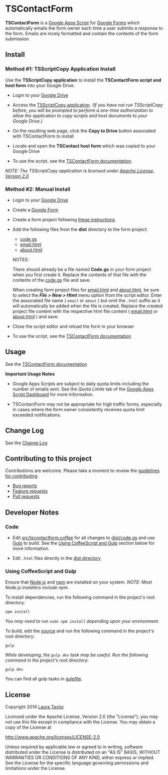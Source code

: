 #  TSContactForm

**TSContactForm** is a [Google Apps Script](https://www.google.com/script/start/) for [Google Forms](https://support.google.com/docs/topic/6063584) which automatically emails the form owner each time a user submits a response to the form.  Emails are nicely formatted and contain the contents of the form submission.



## Install


### Method #1:  TSScriptCopy Application Install

Use the **TSScriptCopy application** to install the **TSContactForm script and host form** into your Google Drive.  

* Login to your [Google Drive](http://drive.google.com)

* Access the [TSScriptCopy application](https://script.google.com/macros/s/AKfycbyvyOdWanBy-3ovr_YirIK9gNR-EYkpdYtbROPi7qgrpABO7H09/exec). *(If you have not run TSScriptCopy before, you will be prompted to perform a one-time authorization to allow the application to copy scripts and host documents to your Google Drive.)*

* On the resulting web page, click the **Copy to Drive** button associated with TSContactForm to install

* Locate and open the **TSContact host form** which was copied to your Google Drive

* To use the script, see the [TSContactForm documentation](https://docs.google.com/document/d/1gTBYgxVAjbRP2VoGg3pbZBhoLNKen10hYnuTP8PK8Dk/pub).


*NOTE: The TSScriptCopy application is licensed under [Apache License, Version 2.0](http://www.apache.org/licenses/LICENSE-2.0)*



### Method #2:  Manual Install

* Login to your [Google Drive](http://drive.google.com)

* Create a [Google Form](https://support.google.com/docs/topic/6063584)

* Create a form project following [these instructions](https://developers.google.com/apps-script/managing_projects#creatingSpreadsheet)

* Add the following files from the **dist** directory to the form project:

  * [code.gs](dist/code.gs)
  * [email.html](dist/email.html)
  * [about.html](dist/about.html)

  NOTES:

  There should already be a file named **Code.gs** in your form project when you first create it.  Replace the contents of that file with the contents of the [code.gs](dist/code.gs) file and save.

  When creating form project files for [email.html](dist/email.html) and [about.html](dist/about.html), be sure to select the ***File > New > Html*** menu option from the script editor.  Enter the associated file name ( `email` or `about` ) but omit the `.html` suffix as it will automatically be added when the file is created.  Replace the created project file content with the respective html file content ( [email.html](dist/email.html) or [about.html](dist/about.html) ) and save.

* Close the script editor and reload the form in your browser

* To use the script, see the [TSContactForm documentation](https://docs.google.com/document/d/1gTBYgxVAjbRP2VoGg3pbZBhoLNKen10hYnuTP8PK8Dk/pub)




## Usage

See the [TSContactForm documentation](https://docs.google.com/document/d/1gTBYgxVAjbRP2VoGg3pbZBhoLNKen10hYnuTP8PK8Dk/pub)

**Important Usage Notes**

* Google Apps Scripts are subject to daily quota limits including the number of emails sent.   See the *Quota Limits* tab of the [Google Apps Script Dashboard](https://docs.google.com/macros/dashboard) for more information.

* TSContactForm may not be appropriate for high traffic forms, especially in cases where the form owner consistently receives quota limit exceeded notifications.


## Change Log

See the [Change Log](CHANGELOG.md)


## Contributing to this project

Contributions are welcome. Please take a moment to review the [guidelines for contributing](CONTRIBUTING.md).

* [Bug reports](CONTRIBUTING.md#bug-reports)
* [Feature requests](CONTRIBUTING.md#feature-requests)
* [Pull requests](CONTRIBUTING.md#pull-requests)



## Developer Notes

### Code

* Edit [src/tscontactform.coffee](src/tscontactform.coffee) for all changes to [dist/code.gs](dist/code.gs) and use [Gulp](http://gulpjs.com/) to build.  See the [Using CoffeeScript and Gulp](#using-coffeescript-and-gulp) section below for more information.

* Edit `.html` files directly in the [dist directory](./dist)


### Using CoffeeScript and Gulp

Ensure that [Node.js](http://nodejs.org/) and [npm](https://github.com/npm/npm) are installed on your system.  *NOTE: Most Node.js installers include npm.*

To install dependencies, run the following command in the project's root directory:

    npm install

*You may need to run `sudo npm install` depending upon your environment.*

To build, edit the [source](src/tscontactform.coffee) and run the following command in the project's root directory:

    gulp

*While developing, the `gulp dev` task may be useful.  Run the following command in the project's root directory:*

    gulp dev

You can find all gulp tasks in [gulpfile](gulpfile.coffee).



## License

Copyright 2014 [Laura Taylor](https://github.com/techstreams)

Licensed under the Apache License, Version 2.0 (the "License");
you may not use this file except in compliance with the License.
You may obtain a copy of the License at

http://www.apache.org/licenses/LICENSE-2.0

Unless required by applicable law or agreed to in writing, software
distributed under the License is distributed on an "AS IS" BASIS,
WITHOUT WARRANTIES OR CONDITIONS OF ANY KIND, either express or implied.
See the License for the specific language governing permissions and
limitations under the License.

